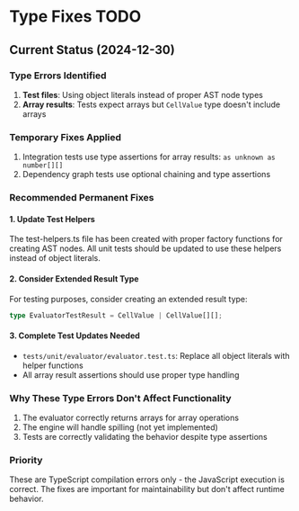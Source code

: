 # Type Fixes TODO

## Current Status (2024-12-30)

### Type Errors Identified
1. **Test files**: Using object literals instead of proper AST node types
2. **Array results**: Tests expect arrays but `CellValue` type doesn't include arrays

### Temporary Fixes Applied
1. Integration tests use type assertions for array results: `as unknown as number[][]`
2. Dependency graph tests use optional chaining and type assertions

### Recommended Permanent Fixes

#### 1. Update Test Helpers
The test-helpers.ts file has been created with proper factory functions for creating AST nodes. All unit tests should be updated to use these helpers instead of object literals.

#### 2. Consider Extended Result Type
For testing purposes, consider creating an extended result type:
```typescript
type EvaluatorTestResult = CellValue | CellValue[][];
```

#### 3. Complete Test Updates Needed
- `tests/unit/evaluator/evaluator.test.ts`: Replace all object literals with helper functions
- All array result assertions should use proper type handling

### Why These Type Errors Don't Affect Functionality
1. The evaluator correctly returns arrays for array operations
2. The engine will handle spilling (not yet implemented)
3. Tests are correctly validating the behavior despite type assertions

### Priority
These are TypeScript compilation errors only - the JavaScript execution is correct. The fixes are important for maintainability but don't affect runtime behavior.